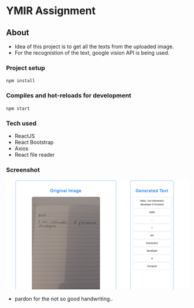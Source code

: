 # YMIR Assignment


## About
- Idea of this project is to get all the texts from the uploaded image.
- For the recognistion of the text, google vision API is being used. 

### Project setup

```
npm install
```

### Compiles and hot-reloads for development


```
npm start
```

### Tech used

- ReactJS
- React Bootstrap
- Axios
- React file reader


### Screenshot

<img src="./src/screenshot.png" width="500px" height="300px"/>

- pardon for the not so good handwriting.. 
